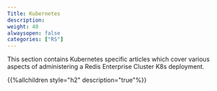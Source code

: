 ```yaml
---
Title: Kubernetes
description: 
weight: 40
alwaysopen: false
categories: ["RS"]
---
```

This section contains Kubernetes specific articles which cover various aspects of administering a Redis Enterprise Cluster K8s deployment.

{{%allchildren style="h2" description="true"%}}